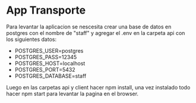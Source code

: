 # App Transporte
Para levantar la aplicacion se nescesita crear una base de datos en postgres con el nombre de
"staff" y agregar el .env en la carpeta api con los siguientes datos:
- POSTGRES_USER=postgres
- POSTGRES_PASS=12345
- POSTGRES_HOST=localhost
- POSTGRES_PORT=5432
- POSTGRES_DATABASE=staff

Luego en las carpetas api y client hacer npm install, una vez instalado todo hacer npm start para levantar la pagina en el browser.


